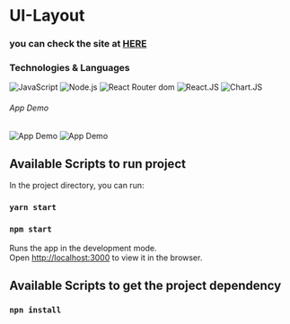 # UI-Layout

### you can check the site at [HERE](https://ui-notepad-design.netlify.app/) 

### Technologies & Languages
![JavaScript](https://img.shields.io/badge/-JavaScript-000?&logo=JavaScript&logoColor=ddc508)
![Node.js](https://img.shields.io/badge/-Node.js-000?&logo=node.js)
![React Router dom](http://img.shields.io/badge/-ReactRouterDom-000)
![React.JS](http://img.shields.io/badge/-React.js-000)
![Chart.JS](http://img.shields.io/badge/-Chart.js-000)

###### App Demo 

![App Demo](https://github.com/vaibhavboliya/ui-notepad-app/blob/master/chrome-capture%20(1).gif)
![App Demo](https://github.com/vaibhavboliya/ui-notepad-app/blob/master/ui-layout.gif)

## Available Scripts to run project

In the project directory, you can run:

### `yarn start`
### `npm start`

Runs the app in the development mode.\
Open [http://localhost:3000](http://localhost:3000) to view it in the browser.

## Available Scripts to get the project dependency
### `npn install`


